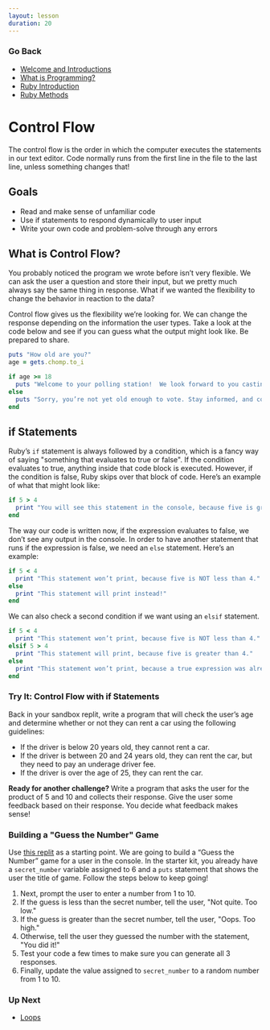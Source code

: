 ```yaml
---
layout: lesson
duration: 20
---
```


### Go Back

- [Welcome and Introductions](../)
- [What is Programming?](../what-is-bee)
- [Ruby Introduction](../ruby-intro)
- [Ruby Methods](../ruby-methods)

# Control Flow

The control flow is the order in which the computer executes the statements in our text editor. Code normally runs from the first line in the file to the last line, unless something changes that!

## Goals

- Read and make sense of unfamiliar code
- Use if statements to respond dynamically to user input
- Write your own code and problem-solve through any errors

## What is Control Flow?

You probably noticed the program we wrote before isn’t very flexible. We can ask the user a question and store their input, but we pretty much always say the same thing in response. What if we wanted the flexibility to change the behavior in reaction to the data?

Control flow gives us the flexibility we’re looking for. We can change the response depending on the information the user types. Take a look at the code below and see if you can guess what the output might look like. Be prepared to share.

```ruby
puts "How old are you?"
age = gets.chomp.to_i

if age >= 18
  puts "Welcome to your polling station!  We look forward to you casting your vote."
else
  puts "Sorry, you’re not yet old enough to vote. Stay informed, and come back when you are 18!"
end
```

## if Statements

Ruby’s <code>if</code> statement is always followed by a condition, which is a fancy way of saying "something that evaluates to true or false". If the condition evaluates to true, anything inside that code block is executed. However, if the condition is false, Ruby skips over that block of code. Here’s an example of what that might look like:

```ruby
if 5 > 4
  print "You will see this statement in the console, because five is greater than four!"
end
```

The way our code is written now, if the expression evaluates to false, we don’t see any output in the console. In order to have another statement that runs if the expression is false, we need an <code>else</code> statement. Here’s an example:

```ruby
if 5 < 4
  print "This statement won’t print, because five is NOT less than 4."
else
  print "This statement will print instead!"
end
```

We can also check a second condition if we want using an <code>elsif</code> statement.

```ruby
if 5 < 4
  print "This statement won’t print, because five is NOT less than 4."
elsif 5 > 4
  print "This statement will print, because five is greater than 4."
else
  print "This statement won’t print, because a true expression was already found!"
end
```

<div class="try-it-new">
  <h3>Try It: Control Flow with if Statements</h3>
  <p>Back in your sandbox replit, write a program that will check the user’s age and determine whether or not they can rent a car using the following guidelines:</p>
  <ul>
    <li>If the driver is below 20 years old, they cannot rent a car.</li>
    <li>If the driver is between 20 and 24 years old, they can rent the car, but they need to pay an underage driver fee.</li>
    <li>If the driver is over the age of 25, they can rent the car.</li>
  </ul>

  <p><strong>Ready for another challenge? </strong>Write a program that asks the user for the product of 5 and 10 and collects their response. Give the user some feedback based on their response. You decide what feedback makes sense!</p>

</div>

<div class="module-card fe-project-card">
  <h3>Building a "Guess the Number" Game</h3>
  <p>Use <a href="https://replit.com/@turingschool/ruby-number-guesser-starter#main.rb" target="blank">this replit</a> as a starting point. We are going to build a “Guess the Number” game for a user in the console. In the starter kit, you already have a <code>secret_number</code> variable assigned to 6 and a <code>puts</code> statement that shows the user the title of game. Follow the steps below to keep going!</p>
  <ol>
    <li>Next, prompt the user to enter a number from 1 to 10.</li>
    <li>If the guess is less than the secret number, tell the user, "Not quite. Too low."</li>
    <li>If the guess is greater than the secret number, tell the user, "Oops. Too high."</li>
    <li>Otherwise, tell the user they guessed the number with the statement, "You did it!"</li>
    <li>Test your code a few times to make sure you can generate all 3 responses.</li>
    <li>Finally, update the value assigned to <code>secret_number</code> to a random number from 1 to 10.</li>
  </ol>
</div>


### Up Next

- [Loops](../loops)
